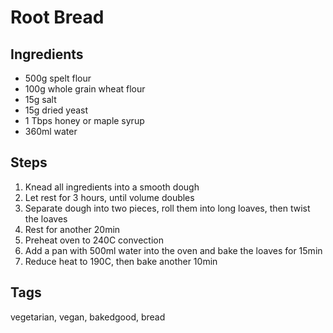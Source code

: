 # Root Bread

## Ingredients

* 500g spelt flour 
* 100g whole grain wheat flour
* 15g salt
* 15g dried yeast
* 1 Tbps honey or maple syrup
* 360ml water

## Steps

1. Knead all ingredients into a smooth dough
2. Let rest for 3 hours, until volume doubles
3. Separate dough into two pieces, roll them into long loaves, then twist the loaves 
4. Rest for another 20min
5. Preheat oven to 240C convection 
6. Add a pan with 500ml water into the oven and bake the loaves for 15min
7. Reduce heat to 190C, then bake another 10min

## Tags
vegetarian, vegan, bakedgood, bread
